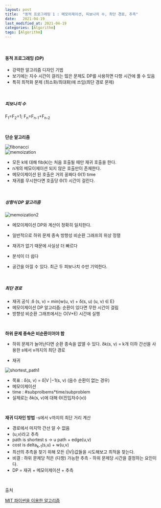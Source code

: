 ```yaml
---
layout: post
title:  "동적 프로그래밍 1 : 메모이제이션, 피보나치 수, 최단 경로, 추측"
date:   2021-04-19
last_modified_at: 2021-04-19
categories: [Algorithm]
tags: [Algorithm]
---
```


<br/>

#### 동적 프로그래밍 (DP)

- 강력한 알고리즘 디자인 기법
- 보기에는 지수 시간이 걸리는 많은 문제도 DP를 사용하면 다항 시간에 풀 수 있음
- 특히 최적화 문제 (최소화/최대화)에 쓰임(최단 경로 문제)

<br/>

##### 피보나치 수 
F<sub>1</sub>=F<sub>2</sub>=1; F<sub>n</sub>=F<sub>n-1</sub>+F<sub>n-2</sub>

<br/>

**단순 알고리즘**

<img src="../../../assets/images/fibonacci.PNG" alt="fibonacci" />

<br/>

<img src="../../../assets/images/memoization.PNG" alt="memoization" />

<br/>

- 모든 k에 대해 fib(k)는 처음 호출될 때만 재귀 호출을 한다.
- n개의 메모이제이션 되지 않은 호출만이 존재한다.
- 메모이제이션 된 호출은 거의 꽁짜다 Θ(1) time
- 재귀를 무시한다면 호출당 Θ(1) 시간이 걸린다.

<br/>

##### 상향식 DP 알고리즘

<img src="../../../assets/images/memoization2.PNG" alt="memoization2" />

<br/>

- 메모이제이션 DP와 계산이 정확히 일치한다.
- 일반적으로 하위 문제 종속 방향성 비순환 그래프의 위상 정렬

- 재귀가 없기 때문에 사실상 더 빠르다
- 분석이 더 쉽다
- 공간을 아낄 수 있다. 최근 두 피보나치 수만 기억한다. 

<br/>

##### 최단 경로

- 재귀 공식 :δ (s, v) = min{w(u, v) + δ(s, u) (u, v) ∈ E}
- 메모이제이션 DP 알고리즘: 순환이 있다면 무한 시간이 걸림
- 방향성 비순환 그래프에서는 O(V+E) 시간에 실행

<br/>

**하위 문제 종속은 비순환이어야 함**

- 하위 문제가 늘어난다면 순환 종속을 없앨 수 있다.
  δk(s, v) = k개 이하 간선을 사용한 s에서 v까지의 최단 경로
  
- 재귀 

<img src="../../../assets/images/shortest_path1.PNG" alt="shortest_path1" />

- 목표 : δ(s, v) = δ|V |−1(s, v) (음수 순환이 없는 경우)
- 메모이제이션
- time : #subprolbems*time/subproblem
- 실제로는 δk(s, v)에 대해 Θ(진입차수(v))

<br/>

**재귀 디자인 방법**
-s에서 v까지의 최단 거리 계산
- 경로에서 마지막 간선 알 수 없음
- (u,v)라고 추측
- path is shortest s -> u path + edge(u,v)
- cost is delta<sub>k-1</sub>(s,u) + w(u,v)
- 최선의 추측을 찾기 위해 모든 (|V|)값들을 시도해보고 최적을 찾는다.
- 비결 : 하위 문제당 적은 (다항) 가능한 추측 - 하위 문제당 시간을 결정하는 요인이다.
- DP = 재귀 + 메모이제이션 + 추측


<br/>

출처

[MIT 파이썬을 이용한 알고리즘](https://www.boostcourse.org/cs113/lecture/540298?isDesc=false)
